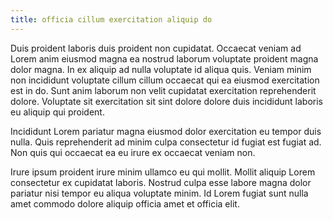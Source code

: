 ```yaml
---
title: officia cillum exercitation aliquip do
---
```


Duis proident laboris duis proident non cupidatat. Occaecat veniam ad Lorem anim eiusmod magna ea nostrud laborum voluptate proident magna dolor magna. In ex aliquip ad nulla voluptate id aliqua quis. Veniam minim non incididunt voluptate cillum cillum occaecat qui ea eiusmod exercitation est in do. Sunt anim laborum non velit cupidatat exercitation reprehenderit dolore. Voluptate sit exercitation sit sint dolore dolore duis incididunt laboris eu aliquip qui proident.

Incididunt Lorem pariatur magna eiusmod dolor exercitation eu tempor duis nulla. Quis reprehenderit ad minim culpa consectetur id fugiat est fugiat ad. Non quis qui occaecat ea eu irure ex occaecat veniam non.

Irure ipsum proident irure minim ullamco eu qui mollit. Mollit aliquip Lorem consectetur ex cupidatat laboris. Nostrud culpa esse labore magna dolor pariatur nisi tempor eu aliqua voluptate minim. Id Lorem fugiat sunt nulla amet commodo dolore aliquip officia amet et officia elit.